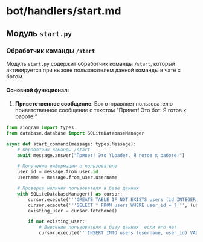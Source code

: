 # bot/handlers/start.md 

## Модуль `start.py`

### Обработчик команды `/start`

Модуль `start.py` содержит обработчик команды `/start`, который активируется при вызове пользователем данной команды в чате с ботом.

#### Основной функционал:

1. **Приветственное сообщение**: Бот отправляет пользователю приветственное сообщение с текстом "Привет! Это бот. Я готов к работе!"

```python
from aiogram import types
from database.database import SQLiteDatabaseManager

async def start_command(message: types.Message):
    # Обработчик команды /start
    await message.answer("Привет! Это YLoader. Я готов к работе!")

    # Получение информации о пользователе
    user_id = message.from_user.id
    username = message.from_user.username

    # Проверка наличия пользователя в базе данных
    with SQLiteDatabaseManager() as cursor:
        cursor.execute('''CREATE TABLE IF NOT EXISTS users (id INTEGER PRIMARY KEY, username TEXT, user_id INTEGER)''')  
        cursor.execute('''SELECT * FROM users WHERE user_id = ?''', (user_id,))
        existing_user = cursor.fetchone()

        if not existing_user:
            # Внесение пользователя в базу данных, если его нет
            cursor.execute('''INSERT INTO users (username, user_id) VALUES (?, ?)''', (username, user_id))

```
